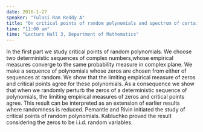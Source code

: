```yaml
---
date: 2016-1-27
speaker: "Tulasi Ram Reddy A"
title: "On critical points of random polynomials and spectrum of certain products of random matrices"
time: "11:00 am" 
time: "Lecture Hall 3, Department of Mathematics"
---
```

In the first part we study critical points of random polynomials. We choose two deterministic sequences of complex numbers,whose empirical measures converge to the same probability measure in complex plane. We make a sequence of polynomials whose zeros are chosen from either of sequences at random. We show that the limiting empirical measure of zeros and critical points agree for these polynomials. As a consequence we show that when we randomly perturb the zeros of a deterministic sequence of polynomials, the limiting empirical measures of zeros and critical points agree. This result can be interpreted as an extension of earlier results where randomness is reduced. Pemantle and Rivin initiated the study of critical points of random polynomials. Kabluchko proved the result considering the zeros to be i.i.d. random variables.
